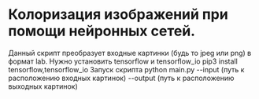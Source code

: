 # Колоризация изображений при помощи нейронных сетей.
Данный скрипт преобразует входные картинки (будь то jpeg или png) в формат lab.
Нужно установить tensorflow и tensorflow_io
pip3 install tensorflow,tensorflow_io
Запуск скрипта
python main.py --input (путь к расположению входных картинок) --output (путь к расположению выходных картинок)
